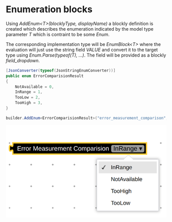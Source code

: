 # Enumeration blocks

Using _AddEnum&lt;T>(blocklyType, displayName)_ a blockly definition is created which describes the enumeration indicated by the model type parameter _T_ which is contraint to be some _Enum_.

The corresponding implementation type will be _EnumBlock&lt;T>_ where the evaluation will just use the string field _VALUE_ and convert it to the target type using _Enum.Parse(typeof(T), ...)_. The field will be provided as a blockly _field_dropdown_.

```csharp
[JsonConverter(typeof(JsonStringEnumConverter))]
public enum ErrorComparisionResult
{
    NotAvailable = 0,
    InRange = 1,
    TooLow = 2,
    TooHigh = 3,
}
```

```csharp
builder.AddEnum<ErrorComparisionResult>("error_measurement_comparison", "Error Measurement Comparision");
```

![Enumeration block](EnumBlock.png)
